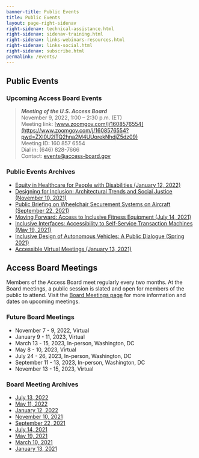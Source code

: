 ```yaml
---
banner-title: Public Events
title: Public Events
layout: page-right-sidenav
right-sidenav: technical-assistance.html
right-sidenav: sidenav-training.html
right-sidenav: links-webinars-resources.html
right-sidenav: links-social.html
right-sidenav: subscribe.html
permalink: /events/
---
```


## Public Events

### Upcoming Access Board Events
> ***Meeting of the U.S. Access Board*** \
> November 9, 2022, 1:00 – 2:30 p.m. (ET) \
> Meeting link:  [www.zoomgov.com/j/1608576554](https://www.zoomgov.com/j/1608576554?pwd=ZXI0U2lTQ2hna2M4UUorekNhdjZ5dz09) \
> Meeting ID:  160 857 6554 \
> Dial in:  (646) 828-7666 \
> Contact: [events@access-board.gov](mailto:events@access-board.gov) 

### Public Events Archives

- [Equity in Healthcare for People with Disabilities (January 12, 2022)](https://www.access-board.gov/news/2022/01/13/u-s-access-board-hosts-virtual-event-on-equity-in-healthcare-for-people-with-disabilities/)
- [Designing for Inclusion: Architectural Trends and Social Justice (November 10, 2021)](https://www.access-board.gov/news/2021/11/15/u-s-access-board-hosts-virtual-event-on-architectural-trends-and-social-justice/)
- [Public Briefing on Wheelchair Securement Systems on Aircraft (September 22, 2021)](https://www.access-board.gov/news/2021/09/23/u-s-access-board-holds-public-briefing-on-study-on-the-feasibility-of-wheelchair-securement-systems-in-passenger-aircraft/)
- [Moving Forward: Access to Inclusive Fitness Equipment (July 14, 2021)](https://www.access-board.gov/news/2021/07/15/u-s-access-board-holds-virtual-meeting-on-inclusive-exercise-and-fitness-equipment/)
- [Inclusive Interfaces: Accessibility to Self-Service Transaction Machines (May 19, 2021)](https://www.access-board.gov/news/2021/05/24/u-s-access-board-conducts-panel-discussions-on-self-service-transaction-machines/)
- [Inclusive Design of Autonomous Vehicles: A Public Dialogue (Spring 2021)](https://www.access-board.gov/av/forums.html)
- [Accessible Virtual Meetings (January 13, 2021)](https://youtu.be/rR9RfhvM2sU)

## Access Board Meetings
Members of the Access Board meet regularly every two months. At the Board meetings, a public session is slated and open for members of the public to attend. Visit the [Board Meetings page](https://www.access-board.gov/about/meetings.html) for more information and dates on upcoming meetings.

### Future Board Meetings

- November 7 - 9, 2022, Virtual 
- January 9 - 11, 2023, Virtual
- March 13 - 15, 2023, In-person, Washington, DC
- May 8 - 10, 2023, Virtual
- July 24 - 26, 2023, In-person, Washington, DC
- September 11 - 13, 2023, In-person, Washington, DC
- November 13 - 15, 2023, Virtual

### Board Meeting Archives

- [July 13, 2022](https://www.youtube.com/watch?v=Mth5VLrWkr0)
- [May 11, 2022](https://www.youtube.com/watch?v=YEzOVtpOGaY)
- [January 12, 2022](https://www.youtube.com/watch?v=gJAbbPOILCg)
- [November 10, 2021](https://www.youtube.com/watch?v=mDKLJurVTcY)
- [September 22, 2021](https://www.youtube.com/watch?v=VBJBi-DQRRk)
- [July 14, 2021](https://www.youtube.com/watch?v=078ZOzcZaSs)
- [May 19, 2021](https://www.youtube.com/watch?v=-0YkBZZEoss)
- [March 10, 2021](https://www.youtube.com/watch?v=xI1j1V1SyjE)
- [January 13, 2021](https://www.youtube.com/watch?v=rR9RfhvM2sU&t=859s)



